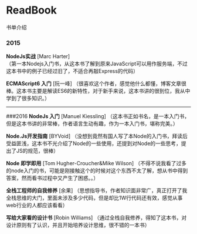 # ReadBook
书单介绍
### 2015
**NodeJs实战**           [Marc Harter]  
（第一本Nodejs入门书，从这本书了解到原来JavaScript可以用作服务端，不过这本书中的例子已经过旧了，不适合再敲Express的代码）   

**ECMAScript6 入门**     [阮一峰] 
（很喜欢这个作者，感觉他什么都懂，博客文章很棒。这本书主要是解读ES6的新特性，对于新手来说，这本书讲的很到位，我从中学到了很多知识。）   

***
###2016
**NodeJs 入门**           [Manuel Kiessling] 
（这本书正如书名，是一本入门书，但是这本书讲的非常棒，作者语言生动有趣，作为一本入门书，堪称完美。）  

**Node.Js开发指南**       [BYVoid] 
（没想到竟然有国人写了本Node的入门书，拜读后受益匪浅，这本书不光介绍了Node的一些使用，还提到对Node的一些思考，提出了JS的规范，很棒）

**Node 即学即用**         [Tom Hugher-Croucher&Mike Wilson] （不得不说我看了过多的node入门的书，可能是刚接触这个的时候对这个东西不太了解，想从书中得到答案，然而看书过程中又产生了困惑。。）

**全栈工程师的自我修养**  [余果] 
（思想指导书，作者知识面非常广，真正打开了我全栈思维的大门，里面未涉及多少代码，但是却比1W行代码还有效，感觉从事web行业的人都应该看看）

**写给大家看的设计书**    [Robin Williams] 
（通过全栈自我修养，得知了这本书，对设计原则有了认识，并且开始培养设计思维，很不错的一本书）
